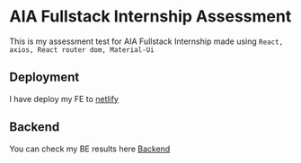 # AIA Fullstack Internship Assessment

This is my assessment test for AIA Fullstack Internship made using `React, axios, React router dom, Material-Ui`

## Deployment

I have deploy my FE to [netlify](https://ckrilf.netlify.app/)

## Backend

You can check my BE results here [Backend](https://github.com/arb712/ckrilf-server)
